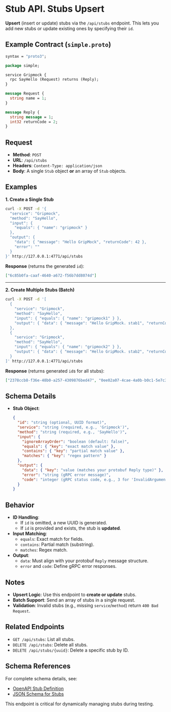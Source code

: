 # **Stub API. Stubs Upsert**  
**Upsert** (insert or update) stubs via the `/api/stubs` endpoint. This lets you add new stubs or update existing ones by specifying their `id`.  

## **Example Contract (`simple.proto`)**  
```proto
syntax = "proto3";

package simple;

service Gripmock {
  rpc SayHello (Request) returns (Reply);
}

message Request {
  string name = 1;
}

message Reply {
  string message = 1;
  int32 returnCode = 2;
}
```

## **Request**  
- **Method**: `POST`  
- **URL**: `/api/stubs`  
- **Headers**: `Content-Type: application/json`  
- **Body**: A single `Stub` object **or** an array of `Stub` objects.  

## **Examples**  

**1. Create a Single Stub**  
```bash
curl -X POST -d '{
  "service": "Gripmock",
  "method": "SayHello",
  "input": {
    "equals": { "name": "gripmock" }
  },
  "output": {
    "data": { "message": "Hello GripMock", "returnCode": 42 },
    "error": ""
  }
}' http://127.0.0.1:4771/api/stubs
```

**Response** (returns the generated `id`):  
```json
["6c85b0fa-caaf-4640-a672-f56b7dd8074d"]
```

---

**2. Create Multiple Stubs (Batch)**  
```bash
curl -X POST -d '[
  {
    "service": "Gripmock",
    "method": "SayHello",
    "input": { "equals": { "name": "gripmock1" } },
    "output": { "data": { "message": "Hello GripMock. stab1", "returnCode": 42 } }
  },
  {
    "service": "Gripmock",
    "method": "SayHello",
    "input": { "equals": { "name": "gripmock2" } },
    "output": { "data": { "message": "Hello GripMock. stab2", "returnCode": 42 } }
  }
]' http://127.0.0.1:4771/api/stubs
```

**Response** (returns generated `id`s for all stubs):  
```json
["2378ccb8-f36e-48b0-a257-4309876bed47", "0ee02a07-4cae-4a0b-b0c1-5e7c379bc858"]
```

## **Schema Details**  
- **Stub Object**:  
  ```json
  {
    "id": "string (optional, UUID format)",
    "service": "string (required, e.g., 'Gripmock')",
    "method": "string (required, e.g., 'SayHello')",
    "input": {
      "ignoreArrayOrder": "boolean (default: false)",
      "equals": { "key": "exact match value" },
      "contains": { "key": "partial match value" },
      "matches": { "key": "regex pattern" }
    },
    "output": {
      "data": { "key": "value (matches your protobuf Reply type)" },
      "error": "string (gRPC error message)",
      "code": "integer (gRPC status code, e.g., 3 for 'InvalidArgument')"
    }
  }
  ```

## **Behavior**  
- **ID Handling**:  
  - If `id` is omitted, a new UUID is generated.  
  - If `id` is provided and exists, the stub is **updated**.  
- **Input Matching**:  
  - `equals`: Exact match for fields.  
  - `contains`: Partial match (substring).  
  - `matches`: Regex match.  
- **Output**:  
  - `data`: Must align with your protobuf `Reply` message structure.  
  - `error` and `code`: Define gRPC error responses.  

## **Notes**  
- **Upsert Logic**: Use this endpoint to **create or update** stubs.  
- **Batch Support**: Send an array of stubs in a single request.  
- **Validation**: Invalid stubs (e.g., missing `service`/`method`) return `400 Bad Request`.  

## **Related Endpoints**  
- `GET /api/stubs`: List all stubs.  
- `DELETE /api/stubs`: Delete all stubs.  
- `DELETE /api/stubs/{uuid}`: Delete a specific stub by ID.  

## **Schema References**
For complete schema details, see:
- [OpenAPI Stub Definition](https://bavix.github.io/gripmock-openapi/)
- [JSON Schema for Stubs](https://bavix.github.io/gripmock/schema/stub.json)

This endpoint is critical for dynamically managing stubs during testing.
